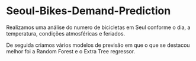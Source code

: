 # Seoul-Bikes-Demand-Prediction
Realizamos uma análise do numero de bicicletas em Seul conforme o dia, a temperatura, condições atmosféricas e feriados.

De seguida criamos vários modelos de previsão em que o que se destacou melhor foi a Random Forest e o Extra Tree regressor.
